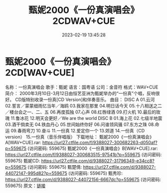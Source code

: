 ﻿---
title: 甄妮2000《一份真演唱会》2CDWAV+CUE
date: 2023-02-19 13:45:28
categories: WAV车载音乐、镜像
tags: 华语中文
---
# 甄妮2000《一份真演唱会》2CD[WAV+CUE]

名称：一份真演唱会
歌手：甄妮
语言：国粤语
公司：金音符
格式：WAV+CUE
简介：
2000年3月10日-3月12日由恒艺亚洲为甄妮举办的“一份真”个唱，反响很好。
CD版特别收录一份真[CD Version]和伴奏音乐。
曲目：
DISC A
01.云河
02.誓言／蒙蒙细雨忆当年／海鸥
03.我家在那里
04.明日话今天
05.十八相送之二／楼台会之一、二、五
06.再度孤独
07.心声
08.红唇绿酒
09.打火机
10.最后的玫瑰
11.鲁冰花
12.明天会更好／We are the world
DISC B
01.海上花
02.七级半地震
03.酒干倘卖无
04.铁血丹心
05.世间始终你好
06.问谁领风骚
07.东方之珠
08.命运
09.春雨弯刀
10.奋斗
11.一份真
12.爱定你一个
13.郊道
14.一份真（CD version）
15.一份真（音乐伴唱版）
下载地址：
甄妮2000《一份真演唱会》A[WAV+CUE].rar: https://url27.ctfile.com/f/9388027-300682263-d050af?p=559675
(访问密码: 559675)
甄妮2000《一份真演唱会》B[WAV+CUE].rar: https://url27.ctfile.com/f/9388027-300683515-97541b?p=559675
(访问密码: 559675)
甄妮CD: https://url27.ctfile.com/d/9388027-31796349-e34cc8?p=559675
(访问密码: 559675)
甄楚倩: https://url27.ctfile.com/d/9388027-44072147-995d82?p=559675
(访问密码: 559675)
甄秀珍: https://url27.ctfile.com/d/9388027-44072156-6667dc?p=559675
(访问密码: 559675)
原文：[链接](https://blog.sina.com.cn/s/blog_1647c7e76010310ub.html)